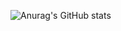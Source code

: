 ![Anurag's GitHub stats](https://github-readme-stats.vercel.app/api?username=ts5354&show=reviews,discussions_started,discussions_answered,prs_merged,prs_merged_percentage)
